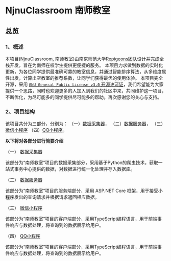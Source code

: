 # NjnuClassroom 南师教室
## 总览

### 1、概述
本项目(NjnuClassroom, 南师教室)由南京师范大学[Repigeons团队](https://repigeons.github.io/)设计并完成全栈开发，旨在为南师在校学生提供更便捷的服务。
本项目力求做到数据的实时化更新，为各位同学提供最准确可靠的教室信息，并通过智能排序算法，从多维度属性出发，计算出空教室的推荐系数，让同学们获得最优的使用体验。
本项目完全开源，采用 [`GNU General Public License v3.0` 开源许可证](./LICENSE)，我们希望能为大家提供一个思路，同时也欢迎更多的人加入到我们的社区中来，共同维护这一项目，不断优化，为尽可能多的同学提供尽可能多的帮助。再次感谢您的关心与支持。


### 2、项目结构
该项目共分为三部分，分别为：
（一）[数据采集器](python/README.md)，
（二）[数据服务器](dotnet/README.md)，
（三）[微信小程序](wechat/README.md)
（四）[QQ小程序](qq.app/README.md)。

**以下将对各部分进行简要介绍**

（一） [数据采集器](python/README.md)

该部分为“南师教室”项目的数据采集部分，采用基于Python的爬虫技术，获取一站式事务中心提供的数据，对数据进行统一化处理并存入数据库。

（二） [数据服务器](dotnet/README.md)

该部分为“南师教室”项目的服务端部分，采用 ASP.NET Core 框架，用于接受小程序发出的查询请求并根据请求返回相应数据。

（三） [微信小程序](wechat/README.md)

该部分为“南师教室”项目的客户端部分，采用TypeScript编程语言，用于前端事件响应与数据处理，将查询到的数据展示给用户。

（四） [QQ小程序](qq.app/README.md)

该部分为“南师教室”项目的客户端部分，采用TypeScript编程语言，用于前端事件响应与数据处理，将查询到的数据展示给用户。
